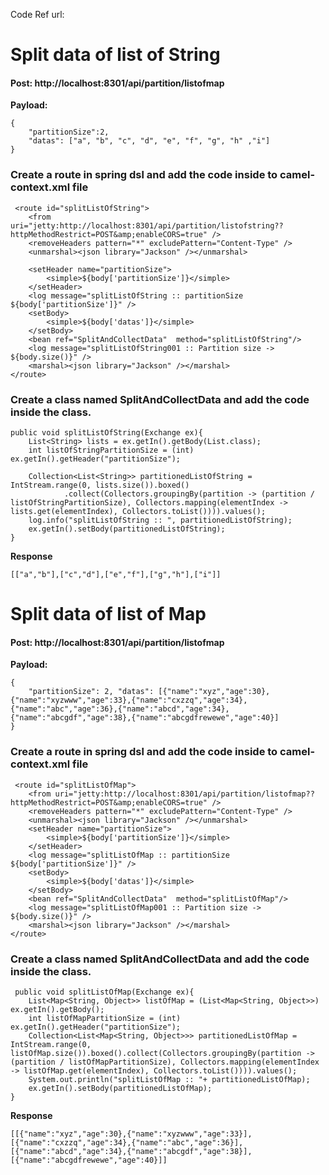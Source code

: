 
Code Ref url: 

# Split data of list of String
#### Post: http://localhost:8301/api/partition/listofmap
**Payload:**
```
{
    "partitionSize":2,
    "datas": ["a", "b", "c", "d", "e", "f", "g", "h" ,"i"]
}
```

### Create a route in spring dsl and add the code inside to camel-context.xml file
```
 <route id="splitListOfString">
    <from uri="jetty:http://localhost:8301/api/partition/listofstring??httpMethodRestrict=POST&amp;enableCORS=true" />
    <removeHeaders pattern="*" excludePattern="Content-Type" />
    <unmarshal><json library="Jackson" /></unmarshal>

    <setHeader name="partitionSize">
        <simple>${body['partitionSize']}</simple>
    </setHeader>
    <log message="splitListOfString :: partitionSize ${body['partitionSize']}" />
    <setBody>
        <simple>${body['datas']}</simple>
    </setBody>
    <bean ref="SplitAndCollectData"  method="splitListOfString"/>
    <log message="splitListOfString001 :: Partition size -> ${body.size()}" />
    <marshal><json library="Jackson" /></marshal>
</route>
```

### Create a class named SplitAndCollectData and add the code inside the class.
```
public void splitListOfString(Exchange ex){
    List<String> lists = ex.getIn().getBody(List.class);
    int listOfStringPartitionSize = (int) ex.getIn().getHeader("partitionSize");

    Collection<List<String>> partitionedListOfString = IntStream.range(0, lists.size()).boxed()
            .collect(Collectors.groupingBy(partition -> (partition / listOfStringPartitionSize), Collectors.mapping(elementIndex -> lists.get(elementIndex), Collectors.toList()))).values();
    log.info("splitListOfString :: ", partitionedListOfString);
    ex.getIn().setBody(partitionedListOfString);
}
```

**Response**
```
[["a","b"],["c","d"],["e","f"],["g","h"],["i"]]
```






# Split data of list of Map
#### Post: http://localhost:8301/api/partition/listofmap
**Payload:**
```
{
    "partitionSize": 2, "datas": [{"name":"xyz","age":30},{"name":"xyzwww","age":33},{"name":"cxzzq","age":34},{"name":"abc","age":36},{"name":"abcd","age":34},{"name":"abcgdf","age":38},{"name":"abcgdfrewewe","age":40}]
}
```

### Create a route in spring dsl and add the code inside to camel-context.xml file
```
 <route id="splitListOfMap">
    <from uri="jetty:http://localhost:8301/api/partition/listofmap??httpMethodRestrict=POST&amp;enableCORS=true" />
    <removeHeaders pattern="*" excludePattern="Content-Type" />
    <unmarshal><json library="Jackson" /></unmarshal>
    <setHeader name="partitionSize">
        <simple>${body['partitionSize']}</simple>
    </setHeader>
    <log message="splitListOfMap :: partitionSize ${body['partitionSize']}" />
    <setBody>
        <simple>${body['datas']}</simple>
    </setBody>
    <bean ref="SplitAndCollectData"  method="splitListOfMap"/>
    <log message="splitListOfMap001 :: Partition size -> ${body.size()}" />
    <marshal><json library="Jackson" /></marshal>
</route>
```

### Create a class named SplitAndCollectData and add the code inside the class.
```
 public void splitListOfMap(Exchange ex){
    List<Map<String, Object>> listOfMap = (List<Map<String, Object>>) ex.getIn().getBody();
    int listOfMapPartitionSize = (int) ex.getIn().getHeader("partitionSize");
    Collection<List<Map<String, Object>>> partitionedListOfMap = IntStream.range(0, listOfMap.size()).boxed().collect(Collectors.groupingBy(partition -> (partition / listOfMapPartitionSize), Collectors.mapping(elementIndex -> listOfMap.get(elementIndex), Collectors.toList()))).values();
    System.out.println("splitListOfMap :: "+ partitionedListOfMap);
    ex.getIn().setBody(partitionedListOfMap);
}
```

**Response**
```
[[{"name":"xyz","age":30},{"name":"xyzwww","age":33}],[{"name":"cxzzq","age":34},{"name":"abc","age":36}],[{"name":"abcd","age":34},{"name":"abcgdf","age":38}],[{"name":"abcgdfrewewe","age":40}]]
```